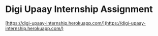 # Digi Upaay Internship Assignment

[https://digi-upaay-internship.herokuapp.com/](https://digi-upaay-internship.herokuapp.com/)
